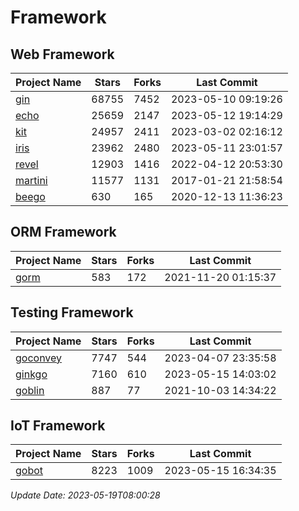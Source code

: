 # Framework

## Web Framework
| Project Name | Stars | Forks | Last Commit |
| ------------ | ----- | ----- | ----------- |
| [gin](https://github.com/gin-gonic/gin) | 68755 | 7452 | 2023-05-10 09:19:26 |
| [echo](https://github.com/labstack/echo) | 25659 | 2147 | 2023-05-12 19:14:29 |
| [kit](https://github.com/go-kit/kit) | 24957 | 2411 | 2023-03-02 02:16:12 |
| [iris](https://github.com/kataras/iris) | 23962 | 2480 | 2023-05-11 23:01:57 |
| [revel](https://github.com/revel/revel) | 12903 | 1416 | 2022-04-12 20:53:30 |
| [martini](https://github.com/go-martini/martini) | 11577 | 1131 | 2017-01-21 21:58:54 |
| [beego](https://github.com/astaxie/beego) | 630 | 165 | 2020-12-13 11:36:23 |

## ORM Framework
| Project Name | Stars | Forks | Last Commit |
| ------------ | ----- | ----- | ----------- |
| [gorm](https://github.com/jinzhu/gorm) | 583 | 172 | 2021-11-20 01:15:37 |

## Testing Framework
| Project Name | Stars | Forks | Last Commit |
| ------------ | ----- | ----- | ----------- |
| [goconvey](https://github.com/smartystreets/goconvey) | 7747 | 544 | 2023-04-07 23:35:58 |
| [ginkgo](https://github.com/onsi/ginkgo) | 7160 | 610 | 2023-05-15 14:03:02 |
| [goblin](https://github.com/franela/goblin) | 887 | 77 | 2021-10-03 14:34:22 |

## IoT Framework
| Project Name | Stars | Forks | Last Commit |
| ------------ | ----- | ----- | ----------- |
| [gobot](https://github.com/hybridgroup/gobot) | 8223 | 1009 | 2023-05-15 16:34:35 |

*Update Date: 2023-05-19T08:00:28*